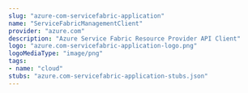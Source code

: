 ```yaml
---
slug: "azure-com-servicefabric-application"
name: "ServiceFabricManagementClient"
provider: "azure.com"
description: "Azure Service Fabric Resource Provider API Client"
logo: "azure.com-servicefabric-application-logo.png"
logoMediaType: "image/png"
tags:
- name: "cloud"
stubs: "azure.com-servicefabric-application-stubs.json"
---
```

